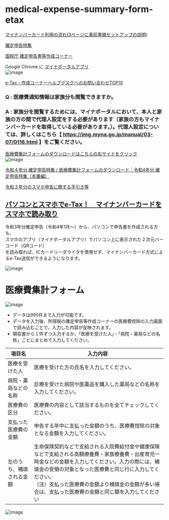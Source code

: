 # medical-expense-summary-form-etax

[マイナンバーカード利用の流れ(3ページに事前準備セットアップの説明)](https://www.nta.go.jp/taxes/shiraberu/shinkoku/smart_shinkoku/pdf/mnc-start.pdf)

[確定申告特集](https://www.nta.go.jp/taxes/shiraberu/shinkoku/tokushu/)

[国税庁 確定申告書等作成コーナー](https://www.keisan.nta.go.jp/kyoutu/ky/sm/top)

Google Chrome に [マイナポータルアプリ](https://chrome.google.com/webstore/detail/%E3%83%9E%E3%82%A4%E3%83%8A%E3%83%9D%E3%83%BC%E3%82%BF%E3%83%ABap/fjjibalalngebiaophebgkkohaaggphf?hl=ja)\
![image](https://user-images.githubusercontent.com/1501327/151697302-03ba016b-ef4c-404b-8a3c-ba936a331266.png)

[e-Tax・作成コーナーヘルプデスクへのお問い合わせTOP10](https://www.e-tax.nta.go.jp/toiawase/qatop10.htm)

### Q : 医療費通知情報は家族分も閲覧できますか。
### A : 家族分を閲覧するためには、マイナポータルにおいて、本人と家族の方の間で代理人設定をする必要があります（家族の方もマイナンバーカードを取得している必要があります。）。代理人設定については、詳しくはこちら【 https://img.myna.go.jp/manual/03-07/0116.html 】をご覧ください。


[医療費集計フォームのダウンロードはこちらの右サイドをクリック](https://www.keisan.nta.go.jp/kyoutu/ky/sm/top)\
![image](https://user-images.githubusercontent.com/1501327/220506854-3a286a16-7fff-4e70-8413-2b9a9414bc62.png)

[令和４年分 確定申告特集 / 医療費集計フォームのダウンロード｜令和4年分 確定申告特集（本番編）](https://www.nta.go.jp/taxes/shiraberu/shinkoku/tokushu/iryouhi-download.htm)

[令和３年分のスマホ申告に関する手引き等](https://www.nta.go.jp/taxes/shiraberu/shinkoku/tebiki/2021/kisairei/sp/index.htm)

## [パソコンとスマホでe-Tax！　マイナンバーカードをスマホで読み取り](https://www.nta.go.jp/taxes/shiraberu/shinkoku/tokushu/info-etax.htm)

令和3年分確定申告（令和4年1月～）から、パソコンで申告書を作成される方も、\
スマホのアプリ（マイナポータルアプリ）でパソコン上に表示された２次元バーコード（QRコード）\
を読み取れば、ICカードリーダライタを使用せず、マイナンバーカード方式によるe-Tax送信ができるようになります。

![image](https://user-images.githubusercontent.com/1501327/151666070-8f259032-42f6-46c8-8055-39b16e2e6ff9.png)

# 医療費集計フォーム

![image](https://user-images.githubusercontent.com/1501327/151666242-2e6d1443-eb75-4512-88f5-61ef6e57afcb.png)

- データは995件まで入力が可能です。								
- データを入力後、所得税の確定申告等作成コーナーの医療費控除の入力画面で読み込むことで、入力した内容が反映されます。
- 領収書から１件ずつ入力するか、「医療を受けた人」・「病院・薬局などの名称」ごとにまとめて入力してください。

| 項目名 | 入力内容 |
| ------ | ------ |
| 医療を受けた人 | 医療を受けた方の氏名を入力してください。						
| 病院・薬局などの名称 | 診療を受けた病院や医薬品を購入した薬局などの名称を入力してください。						
| 医療費の区分 | 医療費の内容として該当するものを全てチェックしてください。						
| 支払った医療費の金額 | 申告する年中に支払った金額のうち、医療費控除の対象となる金額を入力してください。						
| 左のうち、補填される金額 | 生命保険契約などで支給される入院費給付金や健康保険などで支給される高額療養費・家族療養費・出産育児一時金などの金額を入力してください。入力の際には、補填金の受領の対象となった医療費と同じ行に入力してください。<br>（注）支払った医療費の金額より補填金の金額が多い場合は、支払った医療費の金額と同じ額を入力してください |

![image](https://user-images.githubusercontent.com/1501327/151666535-918cfba6-e7bc-4f0a-bc38-9d0ec8410b9e.png)

